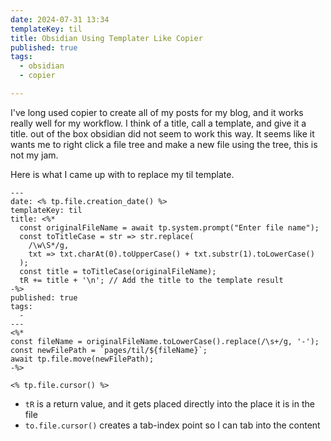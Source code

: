 ```yaml
---
date: 2024-07-31 13:34
templateKey: til
title: Obsidian Using Templater Like Copier
published: true
tags:
  - obsidian
  - copier

---
```


I've long used copier to create all of my posts for my blog, and it works
really well for my workflow.  I think of a title, call a template, and give it
a title.  out of the box obsidian did not seem to work this way.  It seems like
it wants me to right click a file tree and make a new file using the tree, this
is not my jam.

Here is what I came up with to replace my til template.

```
---
date: <% tp.file.creation_date() %>
templateKey: til
title: <%*
  const originalFileName = await tp.system.prompt("Enter file name");
  const toTitleCase = str => str.replace(
    /\w\S*/g,
    txt => txt.charAt(0).toUpperCase() + txt.substr(1).toLowerCase()
  );
  const title = toTitleCase(originalFileName);
  tR += title + '\n'; // Add the title to the template result
-%>
published: true
tags:
  -
---
<%*
const fileName = originalFileName.toLowerCase().replace(/\s+/g, '-');
const newFilePath = `pages/til/${fileName}`;
await tp.file.move(newFilePath);
-%>

<% tp.file.cursor() %>
```

* `tR` is a return value, and it gets placed directly into the place it is in the file
* `to.file.cursor()` creates a tab-index point so I can tab into the content
